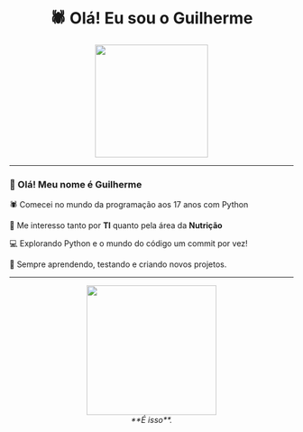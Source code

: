<h1 align="center">🕷️ Olá! Eu sou o Guilherme</h1>
<p align="center">
  <img src="https://media1.tenor.com/m/XMWHO2T_wwMAAAAC/ultimate-spider-man-black-suit-ultimate-spider-man.gif" width="200" />
</p>

---

### 👋 Olá! Meu nome é Guilherme

🕷️ Comecei no mundo da programação aos 17 anos com Python

🎯 Me interesso tanto por **TI** quanto pela área da **Nutrição**

💻 Explorando Python e o mundo do código um commit por vez!

🚀 Sempre aprendendo, testando e criando novos projetos.

---

<p align="center">
  <img src="https://media1.tenor.com/m/h9cJ8io4QNgAAAAd/junio-cade.gif" width="230" />
  <br>
  <i>**É isso**.</i>
</p>
